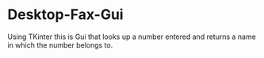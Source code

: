 # Desktop-Fax-Gui
Using TKinter this is Gui that looks up a number entered and returns a name in which the number belongs to.
